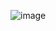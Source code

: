 ![image](https://github.com/Arielmfh/temperature-data-analyzer/assets/147870398/ae9ea0c5-1e85-4959-a0da-0253dc0df38c)
